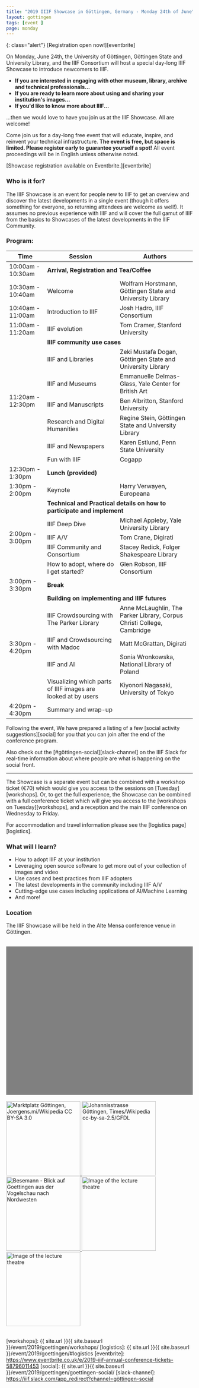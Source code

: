 ```yaml
---
title: "2019 IIIF Showcase in Göttingen, Germany - Monday 24th of June"
layout: gottingen
tags: [event ]
page: monday
---
```


{: class="alert"}
[Registration open now!][eventbrite]

On Monday, June 24th, the University of Göttingen, Göttingen State and University Library, and the IIIF Consortium will host a special day-long IIIF Showcase to introduce newcomers to IIIF.

* **If you are interested in engaging with other museum, library, archive and technical professionals...**
* **If you are ready to learn more about using and sharing your institution's images...**
* **If you'd like to know more about IIIF...**

...then we would love to have you join us at the IIIF Showcase. All are welcome!

Come join us for a day-long free event that will educate, inspire, and reinvent your technical infrastructure. **The event is free, but space is limited. Please register early to guarantee yourself a spot!** All event proceedings will be in English unless otherwise noted. 

[Showcase registration available on Eventbrite.][eventbrite]

### Who is it for?

The IIIF Showcase is an event for people new to IIIF to get an overview and discover the latest developments in a single event (though it offers something for everyone, so returning attendees are welcome as well!). It assumes no previous experience with IIIF and will cover the full gamut of IIIF from the basics to Showcases of the latest developments in the IIIF Community. 
 
### Program:

<table class="api-table">
    <thead>
        <tr>
            <th>Time</th>
            <th>Session</th>
            <th>Authors</th>
        </tr>
    </thead>
    <tbody>
        <tr>
            <td>10:00am - 10:30am</td>
            <td colspan="2"><b>Arrival, Registration and Tea/Coffee</b></td>
        </tr>
        <tr>
            <td>10:30am - 10:40am</td>
            <td>Welcome</td>
            <td>Wolfram Horstmann, Göttingen State and University Library</td>
        </tr>
        <tr>
            <td>10:40am - 11:00am</td>
            <td>Introduction to IIIF</td>
            <td>Josh Hadro, IIIF Consortium</td>
        </tr>
        <tr>
            <td>11:00am - 11:20am</td>
            <td>IIIF evolution</td>
            <td>Tom Cramer, Stanford University</td>
        </tr>
        <tr>
            <td rowspan="7">11:20am - 12:30pm</td>
            <td colspan="2"><b>IIIF community use cases</b></td>
        </tr>
        <tr>
            <td>IIIF and Libraries</td>
            <td>Zeki Mustafa Dogan, Göttingen State and University Library</td>
        </tr>    
        <tr>
            <td>IIIF and Museums</td>
            <td>Emmanuelle Delmas-Glass, Yale Center for British Art</td>
        </tr>    
        <tr>
            <td>IIIF and Manuscripts</td>
            <td>Ben Albritton, Stanford University</td>
        </tr>    
        <tr>
            <td>Research and Digital Humanities</td>
            <td>Regine Stein, Göttingen State and University Library</td>
        </tr>    
        <tr>
            <td>IIIF and Newspapers</td>
            <td>Karen Estlund, Penn State University</td>
        </tr>    
        <tr>
            <td>Fun with IIIF</td>
            <td>Cogapp</td>
        </tr>    
        <tr>
            <td>12:30pm - 1:30pm</td>
            <td colspan="2"><b>Lunch (provided)</b></td>
        </tr>
        <tr>
            <td>1:30pm - 2:00pm</td>
            <td>Keynote</td>
            <td>Harry Verwayen, Europeana</td>
        </tr>
        <tr>
            <td rowspan="5">2:00pm - 3:00pm</td>
            <td colspan="2"><b>Technical and Practical details on how to participate and implement</b></td>
        </tr>
        <tr>
            <td>IIIF Deep Dive</td>
            <td>Michael Appleby, Yale University Library</td>
        </tr>    
        <tr>
            <td>IIIF A/V</td>
            <td>Tom Crane, Digirati</td>
        </tr>    
        <tr>
            <td>IIIF Community and Consortium</td>
            <td>Stacey Redick, Folger Shakespeare Library</td>
        </tr>    
        <tr>
            <td>How to adopt, where do I get started?</td>
            <td>Glen Robson, IIIF Consortium</td>
        </tr>    
        <tr>
            <td>3:00pm - 3:30pm</td>
            <td colspan="2"><b>Break</b></td>
        </tr>
        <tr>
            <td rowspan="5">3:30pm - 4:20pm</td>
            <td colspan="2"><b>Building on implementing and IIIF futures</b></td>
        </tr>
        <tr>
            <td>IIIF Crowdsourcing with The Parker Library</td>
            <td>Anne McLaughlin, The Parker Library, Corpus Christi College, Cambridge</td>
        </tr>
        <tr>
            <td>IIIF and Crowdsourcing with Madoc</td>
            <td>Matt McGrattan, Digirati</td>
        </tr>
        <tr>
            <td>IIIF and AI</td>
            <td>Sonia Wronkowska, National Library of Poland</td>
        </tr>
        <tr>
            <td>Visualizing which parts of IIIF images are looked at by users</td>
            <td>Kiyonori Nagasaki, University of Tokyo</td>
        </tr>
        <tr>
            <td>4:20pm - 4:30pm</td>
            <td>Summary and wrap-up</td>
            <td></td>
        </tr>
    </tbody>
</table>    

Following the event, We have prepared a listing of a few [social activity suggestions][social] for you that you can join after the end of the conference program.

Also check out the [#göttingen-social][slack-channel] on the IIIF Slack for real-time information about where people are what is happening on the social front.



---

The Showcase is a separate event but can be combined with a workshop ticket (€70) which would give you access to the sessions on [Tuesday][workshops]. Or, to get the full experience, the Showcase can be combined with a full conference ticket which will give you access to the [workshops on Tuesday][workshops], and a reception and the main IIIF conference on Wednesday to Friday. 

For accommodation and travel information please see the [logistics page][logistics].

### What will I learn?

* How to adopt IIIF at your institution
* Leveraging open source software to get more out of your collection of images and video
* Use cases and best practices from IIIF adopters
* The latest developments in the community including IIIF A/V
* Cutting-edge use cases including applications of AI/Machine Learning
* And more!

### Location

The IIIF Showcase will be held in the Alte Mensa conference venue in Göttingen. 

<br/>

<div id="map" style="width: 100%; height: 400px; background-color: grey;" ></div>
<script>
  function initMap() {
    var alte_mensa = {lat: 51.533486, lng: 9.937732};
    var map = new google.maps.Map(document.getElementById('map'), {
      zoom: 16,
      center: alte_mensa
    });
    var marker = new google.maps.Marker({
      position: alte_mensa,
      title: "Alte Mensa",
      map: map
    });
  }
</script>

<br/>
<div class="container" markdown="0">
    <a href="https://upload.wikimedia.org/wikipedia/commons/thumb/6/65/Marktplatz_%28G%C3%B6ttingen%29_jm20470.jpg/1280px-Marktplatz_%28G%C3%B6ttingen%29_jm20470.jpg" data-lightbox="edinburgh-images" style="border-bottom: none" data-title="Marktplatz Göttingen, Joergens.mi/Wikipedia CC BY-SA 3.0">
        <img class="thumb-lightbox" alt="Marktplatz Göttingen, Joergens.mi/Wikipedia CC BY-SA 3.0" src="https://upload.wikimedia.org/wikipedia/commons/thumb/6/65/Marktplatz_%28G%C3%B6ttingen%29_jm20470.jpg/640px-Marktplatz_%28G%C3%B6ttingen%29_jm20470.jpg" height="200">
    </a>
    <a href="https://upload.wikimedia.org/wikipedia/commons/thumb/9/91/Johannisstrasse_Goettingen.jpg/755px-Johannisstrasse_Goettingen.jpg" data-lightbox="edinburgh-images" style="border-bottom: none" data-title="Johannisstrasse Göttingen, Times/Wikipedia cc-by-sa-2.5/GFDL">
        <img class="thumb-lightbox" alt="Johannisstrasse Göttingen, Times/Wikipedia cc-by-sa-2.5/GFDL" src="https://upload.wikimedia.org/wikipedia/commons/thumb/9/91/Johannisstrasse_Goettingen.jpg/442px-Johannisstrasse_Goettingen.jpg" height="200">
    </a>
    <a href="https://upload.wikimedia.org/wikipedia/commons/thumb/6/6f/Besemann_-_Blick_auf_Goettingen_aus_der_Vogelschau_nach_Nordwesten_%28um_1850%29.png/640px-Besemann_-_Blick_auf_Goettingen_aus_der_Vogelschau_nach_Nordwesten_%28um_1850%29.png" data-lightbox="edinburgh-images" style="border-bottom: none" data-title="Blick auf Goettingen aus der Vogelschau nach Nordwesten, Friedrich Besemann. Public Domain">
        <img class="thumb-lightbox" alt="Besemann - Blick auf Goettingen aus der Vogelschau nach Nordwesten" src="https://upload.wikimedia.org/wikipedia/commons/6/6f/Besemann_-_Blick_auf_Goettingen_aus_der_Vogelschau_nach_Nordwesten_%28um_1850%29.png" height="200">
    </a>
    <a href="{{ site.url }}{{ site.baseurl }}/img/event/goettingen-large.png" data-lightbox="edinburgh-images" style="border-bottom: none" data-title="Image of the lecture theatre. Photo: Frank Stefan Kimmel">
        <img class="thumb-lightbox" alt="Image of the lecture theatre" src="{{ site.url }}{{ site.baseurl }}/img/event/goettingen-thumb.png" height="200">
    </a>
    <a href="{{ site.url }}{{ site.baseurl }}/img/event/goettingen-conference-location-large.png" data-lightbox="edinburgh-images" style="border-bottom: none" data-title="Image of the Conference location. Photo: Frank Stefan Kimmel">
        <img class="thumb-lightbox" alt="Image of the lecture theatre" src="{{ site.url }}{{ site.baseurl }}/img/event/goettingen-conference-location-thumb.png" height="200">
    </a>
</div>

<br/>
<script async defer src="https://maps.googleapis.com/maps/api/js?key=AIzaSyABBvwq6o-hTwwlEaLLK7SLLPC0emBOSjE&callback=initMap" ></script>

<script>
    lightbox.option({
      'resizeDuration': 100,
      'wrapAround': true
    })
</script>

[workshops]:  {{ site.url }}{{ site.baseurl }}/event/2019/goettingen/workshops/
[logistics]:  {{ site.url }}{{ site.baseurl }}/event/2019/goettingen/#logistics
[eventbrite]: https://www.eventbrite.co.uk/e/2019-iiif-annual-conference-tickets-58796011453
[social]: {{ site.url }}{{ site.baseurl }}/event/2019/goettingen/goettingen-social/
[slack-channel]: https://iiif.slack.com/app_redirect?channel=göttingen-social